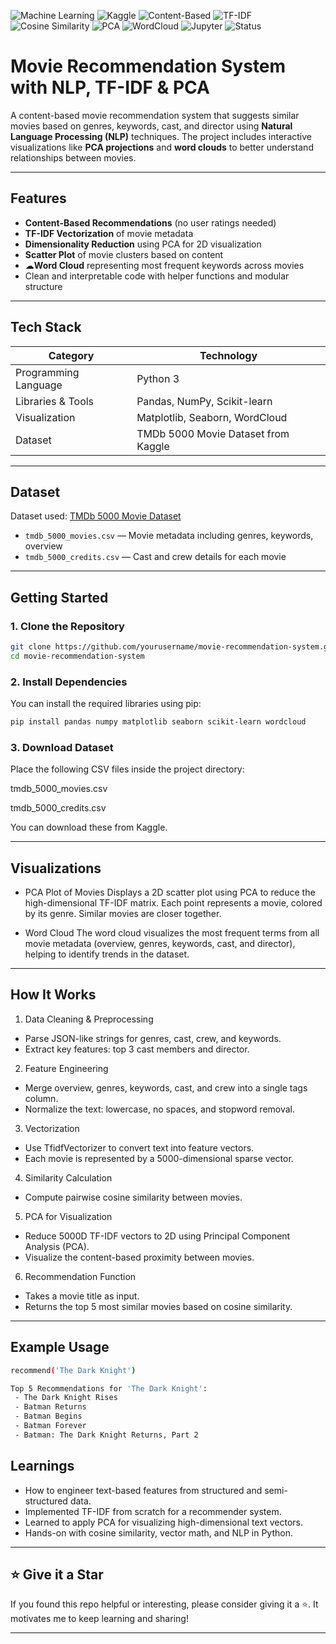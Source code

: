 ![Machine Learning](https://img.shields.io/badge/Machine_Learning-ML-blue?logo=python)
![Kaggle](https://img.shields.io/badge/Dataset-Kaggle-blue?logo=kaggle)
![Content-Based](https://img.shields.io/badge/Recommendation-Content--Based-informational)
![TF-IDF](https://img.shields.io/badge/Vectorizer-TF--IDF-critical)
![Cosine Similarity](https://img.shields.io/badge/Similarity-Cosine-blueviolet)
![PCA](https://img.shields.io/badge/Dimensionality_Reduction-PCA-important)
![WordCloud](https://img.shields.io/badge/WordCloud-Visualization-lightgrey)
![Jupyter](https://img.shields.io/badge/Jupyter-Notebook-orange?logo=jupyter)
![Status](https://img.shields.io/badge/Status-Completed-brightgreen)

# Movie Recommendation System with NLP, TF-IDF & PCA

A content-based movie recommendation system that suggests similar movies based on genres, keywords, cast, and director using **Natural Language Processing (NLP)** techniques. The project includes interactive visualizations like **PCA projections** and **word clouds** to better understand relationships between movies.

---

## Features

- **Content-Based Recommendations** (no user ratings needed)
- **TF-IDF Vectorization** of movie metadata
- **Dimensionality Reduction** using PCA for 2D visualization
- **Scatter Plot** of movie clusters based on content
- ☁**Word Cloud** representing most frequent keywords across movies
- Clean and interpretable code with helper functions and modular structure

---

## Tech Stack

| Category              | Technology                |
|-----------------------|---------------------------|
| Programming Language  | Python 3                  |
| Libraries & Tools     | Pandas, NumPy, Scikit-learn |
| Visualization         | Matplotlib, Seaborn, WordCloud |
| Dataset               | TMDb 5000 Movie Dataset from Kaggle |

---

## Dataset

Dataset used: [TMDb 5000 Movie Dataset](https://www.kaggle.com/datasets/tmdb/tmdb-movie-metadata)

- `tmdb_5000_movies.csv` — Movie metadata including genres, keywords, overview
- `tmdb_5000_credits.csv` — Cast and crew details for each movie

---

## Getting Started

### 1. Clone the Repository

```bash
git clone https://github.com/yourusername/movie-recommendation-system.git
cd movie-recommendation-system
```

### 2. Install Dependencies
You can install the required libraries using pip:

```bash
pip install pandas numpy matplotlib seaborn scikit-learn wordcloud
```

### 3. Download Dataset
Place the following CSV files inside the project directory:

tmdb_5000_movies.csv

tmdb_5000_credits.csv

You can download these from Kaggle.

---

## Visualizations
- PCA Plot of Movies
  Displays a 2D scatter plot using PCA to reduce the high-dimensional TF-IDF matrix. Each point represents a movie, colored by its genre. Similar movies are closer together.


- Word Cloud
  The word cloud visualizes the most frequent terms from all movie metadata (overview, genres, keywords, cast, and director), helping to identify trends in the dataset.

---

## How It Works
1. Data Cleaning & Preprocessing
  - Parse JSON-like strings for genres, cast, crew, and keywords.
  - Extract key features: top 3 cast members and director.

2. Feature Engineering
  - Merge overview, genres, keywords, cast, and crew into a single tags column.
  - Normalize the text: lowercase, no spaces, and stopword removal.

3. Vectorization
  - Use TfidfVectorizer to convert text into feature vectors.
  - Each movie is represented by a 5000-dimensional sparse vector.

4. Similarity Calculation
  - Compute pairwise cosine similarity between movies.

5. PCA for Visualization
  - Reduce 5000D TF-IDF vectors to 2D using Principal Component Analysis (PCA).
  - Visualize the content-based proximity between movies.

6. Recommendation Function
  - Takes a movie title as input.
  - Returns the top 5 most similar movies based on cosine similarity.

---

## Example Usage
```bash
recommend('The Dark Knight')
```

```bash
Top 5 Recommendations for 'The Dark Knight':
 - The Dark Knight Rises
 - Batman Returns
 - Batman Begins
 - Batman Forever
 - Batman: The Dark Knight Returns, Part 2
```

## Learnings
- How to engineer text-based features from structured and semi-structured data.
- Implemented TF-IDF from scratch for a recommender system.
- Learned to apply PCA for visualizing high-dimensional text vectors.
- Hands-on with cosine similarity, vector math, and NLP in Python.

---

## ⭐️ Give it a Star

If you found this repo helpful or interesting, please consider giving it a ⭐️. It motivates me to keep learning and sharing!

---
